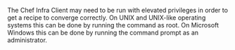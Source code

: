 The Chef Infra Client may need to be run with elevated privileges in
order to get a recipe to converge correctly. On UNIX and UNIX-like
operating systems this can be done by running the command as root. On
Microsoft Windows this can be done by running the command prompt as an
administrator.